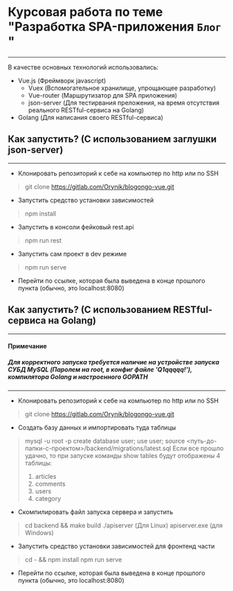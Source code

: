 # Курсовая работа по теме "Разработка SPA-приложения `Блог` "
* * * 
В качестве основных технологий использовались:
* Vue.js (Фреймворк javascript)
    * Vuex (Вспомогательное хранилище, упрощающее разработку)
    * Vue-router (Маршрутизатор для SPA приложения)
    * json-server (Для тестирвания преложения, на время отсутствия реального RESTful-сервиса на Golang)
* Golang (Для написания своего RESTful-сервиса)

## Как запустить? (С использованием заглушки json-server)
* * *
* Клонировать репозиторий к себе на компьютер по http или по SSH
> git clone https://gitlab.com/Orynik/blogongo-vue.git

* Запустить средство установки зависимостей
> npm install

* Запустить в консоли фейковый rest.api
> npm run rest

* Запустить сам проект в dev режиме
> npm run serve

* Перейти по ссылке, которая была выведена в конце прошлого пункта (обычно, это localhost:8080)

## Как запустить? (С использованием RESTful-сервиса на Golang)
* * * 
#### Примечание
##### Для корректного запуска требуется наличие на устройстве запуска СУБД MySQL (Паролем на root, в конфиг файле 'Q1qqqqq!'), компилятора Golang и настроенного GOPATH
* * *
* Клонировать репозиторий к себе на компьютер по http или по SSH
> git clone https://gitlab.com/Orynik/blogongo-vue.git

* Создать базу данных и импортировать туда таблицы
>  mysql -u root -p 
>  create database user;
>  use user;
>  source <путь-до-папки-с-проектом>/backend/migrations/latest.sql
> Если все прошло удачно, то при запуске команды show tables будут отображены 4 таблицы:
> 1. articles
> 2. comments
> 3. users
> 4. category

* Скомпилировать файл запуска сервера и запустить
> cd backend && make build
./apiserver (Для Linux) apiserver.exe (для Windows)

* Запустить средство установки зависимостей для фронтенд части
> cd - && npm install
> npm run serve

* Перейти по ссылке, которая была выведена в конце прошлого пункта (обычно, это localhost:8080)
